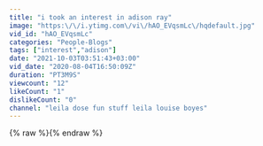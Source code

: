 ```yaml
---
title: "i took an interest in adison ray"
image: "https:\/\/i.ytimg.com\/vi\/hAO_EVqsmLc\/hqdefault.jpg"
vid_id: "hAO_EVqsmLc"
categories: "People-Blogs"
tags: ["interest","adison"]
date: "2021-10-03T03:51:43+03:00"
vid_date: "2020-08-04T16:50:09Z"
duration: "PT3M9S"
viewcount: "12"
likeCount: "1"
dislikeCount: "0"
channel: "leila dose fun stuff leila louise boyes"
---
```

{% raw %}{% endraw %}
